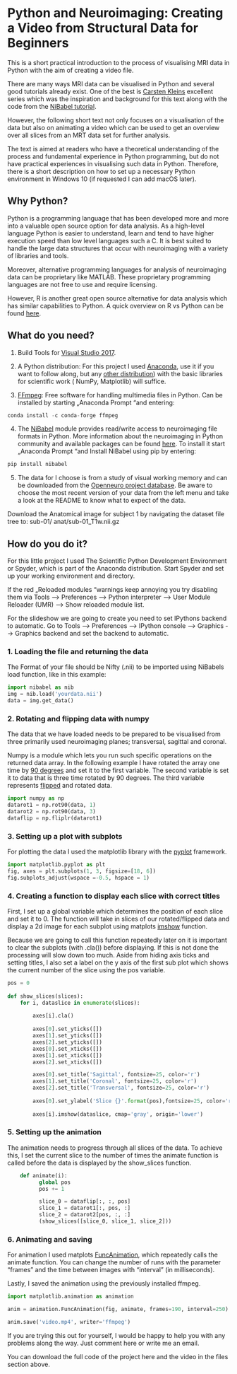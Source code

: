 # Python and Neuroimaging: Creating a Video from Structural Data for Beginners

This is a short practical introduction to the process of visualising MRI data in Python with the aim of creating a video file. 

There are many ways MRI data can be visualised in Python and several good tutorials already exist. One of the best is [Carsten Kleins](https://medium.com/coinmonks/visualizing-brain-imaging-data-fmri-with-python-e1d0358d9dba) excellent series which was the inspiration and background for this text along with the code from the [NiBabel tutorial](https://nipy.org/nibabel/coordinate_systems.html#introducing-someone). 

However, the following short text not only focuses on a visualisation of the data but also on animating a video which can be used to get an overview over all slices from an MRT data set for further analysis. 

The text is aimed at readers who have a theoretical understanding of the process and fundamental experience in Python programming, but do not have practical experiences in visualising such data in Python. Therefore, there is a short description on how to set up a necessary Python environment in Windows 10 (if requested I can add macOS later).

## Why Python?

Python is a programming language that has been developed more and more into a valuable open source option for data analysis. As a high-level language Python is easier to understand, learn and tend to have higher execution speed than low level languages such a C. It is best suited to handle the large data structures that occur with neuroimaging with a variety of libraries and tools.

Moreover, alternative programming languages for analysis of neuroimaging data can be proprietary like MATLAB. These proprietary programming languages are not free to use and require licensing. 

However, R is another great open source alternative for data analysis which has similar capabilities to Python. A quick overview on R vs Python can be found [here](https://www.differencebetween.com/difference-between-r-and-vs-python/).

## What do you need?

1. Build Tools for [Visual Studio 2017](https://visualstudio.microsoft.com/downloads/).

2. A Python distribution: For this project I used [Anaconda](https://www.anaconda.com/distribution/), use it if you want to follow along, but any [other distribution](C:\Users\Tom\Desktop\Neurovid\(https:\wiki.python.org\moin\PythonDistributions)) with the basic libraries for scientific work ( NumPy,  Matplotlib) will suffice.

3. [FFmpeg](https://ffmpeg.org/): Free software for handling multimedia files in Python. Can be installed by starting „Anaconda Prompt “and entering:
```python
conda install -c conda-forge ffmpeg
```
4. The [NiBabel](https://nipy.org/nibabel/) module provides read/write access to neuroimaging file formats in Python. More information about the neuroimaging in Python community and available packages can be found [here](https://nipy.org/). To install it start „Anaconda Prompt “and Install NiBabel using pip by entering:
```python
pip install nibabel
```
5. The data for I choose is from a study of visual working memory and can be downloaded  from the [Openneuro project database](https://openneuro.org/datasets/ds001634/versions/1.0.1). Be aware to choose the most recent version of your data from the left menu and take a look at the README to know what to expect of the data. 

Download the Anatomical image for subject 1 by navigating the dataset file tree to: sub-01/ anat/sub-01_T1w.nii.gz 

## How do you do it?

For this little project I used The Scientific Python Development Environment or Spyder, which is part of the Anaconda distribution. Start Spyder and set up your working environment and directory. 

If the red „Reloaded modules “warnings keep annoying you try disabling them via Tools --> Preferences --> Python interpreter --> User Module Reloader (UMR) --> Show reloaded module list.

For the slideshow we are going to create you need to set IPythons backend to automatic. Go to Tools --> Preferences --> IPython console --> Graphics --> Graphics backend and set the backend to automatic.


### 1. Loading the file and returning the data
The Format of your file should be Nifty (.nii) to be imported using NiBabels load function, like in this example:
```python
import nibabel as nib
img = nib.load('yourdata.nii')
data = img.get_data()
```
### 2. Rotating and flipping data with numpy
The data that we have loaded needs to be prepared to be visualised from three primarily used neuroimaging planes; transversal, sagittal and coronal. 

Numpy is a module which lets you run such specific operations on the returned data array. In the following example I  have rotated the array one time by [90 degrees](https://docs.scipy.org/doc/numpy/reference/generated/numpy.rot90.html) and set it to the first variable. The second variable is set it to data that is three time rotated by 90 degrees. The third variable represents [flipped](https://docs.scipy.org/doc/numpy/reference/generated/numpy.fliplr.html?highlight=flip#numpy.fliplr) and rotated data. 
```python
import numpy as np
datarot1 = np.rot90(data, 1)
datarot2 = np.rot90(data, 3)
dataflip = np.fliplr(datarot1)
```
### 3. Setting up a plot with subplots
For plotting the data I used the matplotlib library with the [pyplot](https://matplotlib.org/api/_as_gen/matplotlib.pyplot.subplots.html) framework. 
```python
import matplotlib.pyplot as plt
fig, axes = plt.subplots(1, 3, figsize=[18, 6])
fig.subplots_adjust(wspace =-0.5, hspace = 1)
```
### 4. Creating a function to display each slice with correct titles
First, I set up a global variable which determines the position of each slice and set it to 0.  The function will take in slices of our rotated/flipped data and display a 2d image for each subplot using matplots [imshow](https://matplotlib.org/api/_as_gen/matplotlib.pyplot.imshow.html?highlight=imshow#matplotlib.pyplot.imshow) function. 

Because we are going to call this function repeatedly later on it is important to clear the subplots (with .cla()) before displaying. If this is not done the processing will slow down too much. Aside from hiding axis ticks and setting titles, I also set a label on the y axis of the first sub plot which shows the current number of the slice using the pos variable. 
```python
pos = 0
    
def show_slices(slices): 
    for i, dataslice in enumerate(slices):
        
        axes[i].cla()
        
        axes[0].set_yticks([])
        axes[1].set_yticks([])
        axes[2].set_yticks([])
        axes[0].set_xticks([])
        axes[1].set_xticks([])
        axes[2].set_xticks([])

        axes[0].set_title('Sagittal', fontsize=25, color='r')
        axes[1].set_title('Coronal', fontsize=25, color='r')
        axes[2].set_title('Transversal', fontsize=25, color='r')
        
        axes[0].set_ylabel('Slice {}'.format(pos),fontsize=25, color='r')
	
        axes[i].imshow(dataslice, cmap='gray', origin='lower')
```
### 5. Setting up the animation
The animation needs to progress through all slices of the data. To achieve this, I set the current slice to the number of times the animate function is called before the data is displayed by the show_slices function.
```python
    def animate(i):
          global pos
          pos += 1       

          slice_0 = dataflip[:, :, pos]
          slice_1 = datarot1[:, pos, :]
          slice_2 = datarot2[pos, :, :] 
          (show_slices([slice_0, slice_1, slice_2]))
```
### 6. Animating and saving
For animation I used matplots [FuncAnimation](https://matplotlib.org/api/_as_gen/matplotlib.animation.FuncAnimation.html), which repeatedly calls the animate function. You can change the number of runs with the parameter “frames” and the time between images with “interval” (in milliseconds).

Lastly, I saved the animation using the previously installed ffmpeg.

```python
import matplotlib.animation as animation

anim = animation.FuncAnimation(fig, animate, frames=190, interval=250)

anim.save('video.mp4', writer='ffmpeg')
```

If you are trying this out for yourself, I would be happy to help you with any problems along the way. Just comment here or write me an email.

You can download the full code of the project here and the video in the files section above. 


